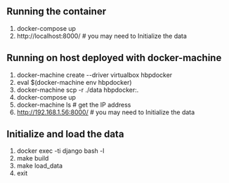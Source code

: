 
## Running the container

1. docker-compose up
2. http://localhost:8000/ # you may need to Initialize the data

## Running on host deployed with docker-machine

1. docker-machine create --driver virtualbox hbpdocker
2. eval $(docker-machine env hbpdocker)
3. docker-machine scp -r ./data hbpdocker:.
4. docker-compose up
5. docker-machine ls   # get the IP address
6. http://192.168.1.56:8000/ # you may need to Initialize the data

## Initialize and load the data

1. docker exec -ti django bash -l
2. make build
3. make load_data
4. exit
